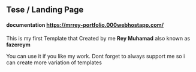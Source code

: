 ## Tese / Landing Page
#### documentation https://mrrey-portfolio.000webhostapp.com/
This is my first Template that Created by me **Rey Muhamad** also known as **fazereym** 

You can use it if you like my work.
Dont forget to always support me so i can create more variation of templates
